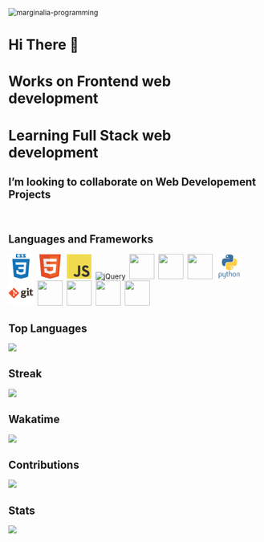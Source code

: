 ![marginalia-programming](https://github.com/SiddharthaMishra-dev/SiddharthaMishra-dev/assets/76718773/f10cf82b-f322-4ef6-ae39-7d86ebd96fcb)

<h1>Hi There 👋</h1>


<!--
**Sid-190601/Sid-190601** is a ✨ _special_ ✨ repository because its `README.md` (this file) appears on your GitHub profile.

Here are some ideas to get you started:

- 🔭 I’m currently working on 
- 🌱 I’m currently learning ...
- 👯 I’m looking to collaborate on ...
- 🤔 I’m looking for help with ...
- 💬 Ask me about ...
- 📫 How to reach me: ...
- 😄 Pronouns: ...
- ⚡ Fun fact: ...
-->
<h1 >Works on Frontend web development</h1>

<h1 >Learning Full Stack web development</h1>

<h2 >I’m looking to collaborate on Web Developement Projects</h2>

<img margin="auto" src="https://komarev.com/ghpvc/?username=SiddharthaMishra-dev&style=flat-square&color=blue" alt=""/> 

<div >
  <h2>Languages and Frameworks</h2>
  <img src="https://github.com/devicons/devicon/blob/master/icons/css3/css3-plain-wordmark.svg"  title="CSS3" alt="CSS" width="50" height="50"/>&nbsp;
  <img src="https://github.com/devicons/devicon/blob/master/icons/html5/html5-original.svg" title="HTML5" alt="HTML" width="50" height="50"/>&nbsp;
  <img src="https://github.com/devicons/devicon/blob/master/icons/javascript/javascript-original.svg" title="JavaScript" alt="JavaScript" width="50" height="50">&nbsp;
   <img src="https://cdn.jsdelivr.net/gh/devicons/devicon/icons/jquery/jquery-original-wordmark.svg" title="jQuery" alt="jQuery" width="50" height="50"/>&nbsp;
   <img src="https://cdn.jsdelivr.net/gh/devicons/devicon/icons/nodejs/nodejs-original-wordmark.svg" width="50" height="50"/>&nbsp;
   <img src="https://cdn.jsdelivr.net/gh/devicons/devicon/icons/mongodb/mongodb-original.svg" width = "50" height="50"/>&nbsp;       
   <img src="https://cdn.jsdelivr.net/gh/devicons/devicon/icons/bootstrap/bootstrap-original.svg" width="50" height="50"/>&nbsp;
 <img src="https://github.com/devicons/devicon/blob/master/icons/python/python-original-wordmark.svg" alt='python' width='50' height='50'/>&nbsp;
  <img src="https://github.com/devicons/devicon/blob/master/icons/git/git-original-wordmark.svg" title="Git" alt="Git" width="50" height="50"/>&nbsp;
  <img src="https://cdn.jsdelivr.net/gh/devicons/devicon/icons/linux/linux-original.svg" width="50" height="50" />&nbsp;
  <img src="https://cdn.jsdelivr.net/gh/devicons/devicon/icons/react/react-original-wordmark.svg" width="50" height="50"/>&nbsp;
  <img src="https://cdn.jsdelivr.net/gh/devicons/devicon/icons/materialui/materialui-original.svg" width="50" height="50" />&nbsp;
  <img src="https://cdn.jsdelivr.net/gh/devicons/devicon/icons/tailwindcss/tailwindcss-plain.svg" width="50" height="50" />&nbsp;
  </div>

          

  
  
  
  
  
  
  

  
   ## Top Languages
  <img src="https://github-readme-stats.vercel.app/api/top-langs/?username=SiddharthaMishra-dev&layout=compact&theme=react"/>

  
   ## Streak
  <img src="http://github-readme-streak-stats.herokuapp.com?user=SiddharthaMishra-dev&theme=react" />
 
  ## Wakatime
  <img src="https://github-readme-stats.vercel.app/api/wakatime?username=SiddharthaMishra&theme=react&langs_count=5&layout=compact" />

  ## Contributions
  <img src="https://github-contributor-stats.vercel.app/api?username=SiddharthaMishra-dev&limit=5&theme=tokyonight&combine_all_yearly_contributions=true"/>

  ## Stats
  <img src="https://github-readme-stats.vercel.app/api?username=SiddharthaMishra-dev&count_private=true&show_icons=true&theme=react"/>



 





